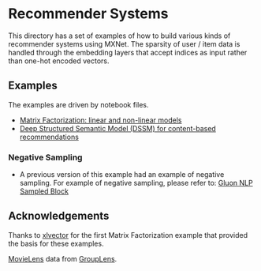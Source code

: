 <!---
  Licensed to the Apache Software Foundation (ASF) under one
  or more contributor license agreements.  See the NOTICE file
  distributed with this work for additional information
  regarding copyright ownership.  The ASF licenses this file
  to you under the Apache License, Version 2.0 (the
  "License"); you may not use this file except in compliance
  with the License.  You may obtain a copy of the License at

    http://www.apache.org/licenses/LICENSE-2.0

  Unless required by applicable law or agreed to in writing,
  software distributed under the License is distributed on an
  "AS IS" BASIS, WITHOUT WARRANTIES OR CONDITIONS OF ANY
  KIND, either express or implied.  See the License for the
  specific language governing permissions and limitations
  under the License.
-->

# Recommender Systems


This directory has a set of examples of how to build various kinds of recommender systems
using MXNet. The sparsity of user / item data is handled through the embedding layers that accept
indices as input rather than one-hot encoded vectors.


## Examples

The examples are driven by notebook files.

* [Matrix Factorization: linear and non-linear models](demo1-MF.ipynb)
* [Deep Structured Semantic Model (DSSM) for content-based recommendations](demo2-dssm.ipynb)


### Negative Sampling

* A previous version of this example had an example of negative sampling. For example of negative sampling, please refer to:
    [Gluon NLP Sampled Block](https://github.com/dmlc/gluon-nlp/blob/master/src/gluonnlp/model/sampled_block.py)
    

## Acknowledgements

Thanks to [xlvector](https://github.com/xlvector/) for the first Matrix Factorization example
that provided the basis for these examples.

[MovieLens](http://grouplens.org/datasets/movielens/) data from [GroupLens](http://grouplens.org/).

